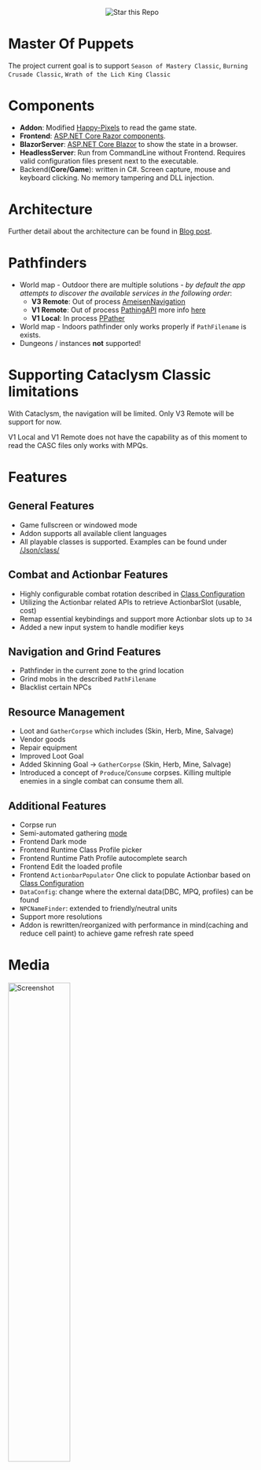 <p align="center">
  <img src="images/starme.png" alt="Star this Repo"/>
</p>

# Master Of Puppets

The project current goal is to support `Season of Mastery Classic`, `Burning Crusade Classic`, `Wrath of the Lich King Classic`

# Components

- **Addon**: Modified [Happy-Pixels](https://github.com/FreeHongKongMMO/Happy-Pixels) to read the game state.
- **Frontend**: [ASP.NET Core Razor components](https://docs.microsoft.com/en-us/aspnet/core/blazor/components/).
- **BlazorServer**: [ASP.NET Core Blazor](https://docs.microsoft.com/en-us/aspnet/core/blazor) to show the state in a browser.
- **HeadlessServer**: Run from CommandLine without Frontend. Requires valid configuration files present next to the executable.
- Backend(**Core/Game**): written in C#. Screen capture, mouse and keyboard clicking. No memory tampering and DLL injection.

# Architecture

Further detail about the architecture can be found in [Blog post](http://www.codesin.net/post/wowbot/).

# Pathfinders

* World map - Outdoor there are multiple solutions - *by default the app attempts to discover the available services in the following order*:
    * **V3 Remote**: Out of process [AmeisenNavigation](https://github.com/Xian55/AmeisenNavigation/tree/feature/multi-version-guess-z-coord)
    * **V1 Remote**: Out of process [PathingAPI](https://github.com/Xian55/WowClassicGrindBot/tree/dev/PathingAPI) more info [here](#v1-remote-pathing---pathingapi)
    * **V1 Local**: In process [PPather](https://github.com/Xian55/WowClassicGrindBot/tree/dev/PPather)
* World map - Indoors pathfinder only works properly if `PathFilename` is exists.
* Dungeons / instances **not** supported!

# Supporting Cataclysm Classic limitations

With Cataclysm, the navigation will be limited. Only V3 Remote will be support for now.

V1 Local and V1 Remote does not have the capability as of this moment to read the CASC files only works with MPQs.

# Features

## General Features

- Game fullscreen or windowed mode
- Addon supports all available client languages
- All playable classes is supported. Examples can be found under [/Json/class/](./Json/class)

## Combat and Actionbar Features

- Highly configurable combat rotation described in [Class Configuration](#12-class-configuration)
- Utilizing the Actionbar related APIs to retrieve ActionbarSlot (usable, cost)
- Remap essential keybindings and support more Actionbar slots up to `34`
- Added a new input system to handle modifier keys

## Navigation and Grind Features

- Pathfinder in the current zone to the grind location
- Grind mobs in the described `PathFilename`
- Blacklist certain NPCs

## Resource Management

- Loot and `GatherCorpse` which includes (Skin, Herb, Mine, Salvage)
- Vendor goods
- Repair equipment
- Improved Loot Goal
- Added Skinning Goal -> `GatherCorpse` (Skin, Herb, Mine, Salvage)
- Introduced a concept of `Produce`/`Consume` corpses. Killing multiple enemies in a single combat can consume them all.

## Additional Features

- Corpse run
- Semi-automated gathering [mode](#modes)
- Frontend Dark mode
- Frontend Runtime Class Profile picker
- Frontend Runtime Path Profile autocomplete search
- Frontend Edit the loaded profile
- Frontend `ActionbarPopulator` One click to populate Actionbar based on [Class Configuration](#12-class-configuration)
- `DataConfig`: change where the external data(DBC, MPQ, profiles) can be found
- `NPCNameFinder`: extended to friendly/neutral units
- Support more resolutions
- Addon is rewritten/reorganized with performance in mind(caching and reduce cell paint) to achieve game refresh rate speed

# Media

<a href="./images/Screenshot.png" target="_blank">
   <img alt="Screenshot" src="./images/Screenshot.png" width="50%">
</a>

[![YouTube Video](https://img.youtube.com/vi/CIMgbh5LuCc/0.jpg)](https://www.youtube.com/watch?v=CIMgbh5LuCc)

<a href="https://mega.nz/file/vf5BhZiJ#yX77HpxremieqGPQSUgZn55bPqJPz6xRLq2n-srt8eY" target="_blank">
   <img alt="Death Knight 1" src="https://i.imgur.com/BvEPCl6.jpg" width="50%">
</a>

<a href="https://mega.nz/file/KDRiCAzI#DamyH3QCha8vm4qfhqVYRb6ffbkhvfyZxWhz9D1OKEc" target="_blank">
   <img alt="Death Knight 2" src="https://i.imgur.com/3nXwSoy.jpeg" width="50%">
</a>

# Issues and Ideas

Create an issue with the given template.

# Contribute

You are welcome to create pull requests. Some ideas of things that could be improved:

* This readme
* More route and class profiles
* Feel free to ask questions by opening new issues

# Getting it working

## 1. Download this repository

Put the contents of the repo into a folder, e.g., `C:\WowClassicGrindBot`. I am going to refer to this folder from now on, so just substitute your folder path.

## 2.1 Using V1 Local/Remote Pathing

- Download the MPQ route files.
- These files are required to start the application!

**Vanilla:**
[**common-2.MPQ**](https://mega.nz/file/vXQCBCha#m7COhB9HQd86a5iNAT0-fMLsc-BtoTRO1eIBJNrdTH8) (1.7Gb)

**TBC:**
[**expansion.MPQ**](https://mega.nz/file/Of4i2YQS#egDGj-SXi9RigG-_8kPITihFsLom2L1IFF-ltnB3wmU) (1.8Gb)

**WOTLK:**
[**lichking.MPQ**](https://mega.nz/file/vDYWSTrK#fvaiuHpd-FTVsQT4ghGLK6QJLZyA87c1rlBEeu1_Btk) (2.5Gb)

Copy these files under the **\Json\MPQ** folder (e.g., `C:\WowClassicGrindBot\Json\MPQ`)

Technical details about **V1:**
- Precompiled x86 and x64 [Stormlib](https://github.com/ladislav-zezula/StormLib)
- Source code accessible, written in **C#**
- Uses `*.mpq` files as source
- Extracts the geometry on demand during runtime
- Loads those `*.adt` files which are in use. Lower memory usage compared to V3
- After calculating a path successfully, caches it under `Json\PathInfo\_CONTINENT_NAME_\`
- Easy to visualize path steps and development iteratively

## 2.2 Optional - Using V3 Remote Pathing

- Download the navmesh files.

[**Vanilla + TBC**](https://mega.nz/file/7HgkHIyA#c_gzUeTadecWY0JDY3KT39ktfPGLs2vzt_90bMvhszk)

[**Vanilla + TBC + Wrath**](https://mega.nz/file/zWQ2XIKI#9EKWOPyyTMfY1LACkcP_wioZ0poVIuaGh2xcRh4V9dw)

[**Vanilla + TBC + Wrath + Cataclysm** - work in progress](https://mega.nz/file/7Og32TDA#5HpxZ8Sh1XvDNCmWbI8H-cOFEJzDmh97Z6FGrO2p3X4)

1. Extract and copy anywhere you want, like `C:\mmaps`
2. Create a [build](https://github.com/Xian55/WowClassicGrindBot/issues/449) of [AmeisenNavigation](https://github.com/Xian55/AmeisenNavigation/tree/feature/multi-version-guess-z-coord)
3. Navigate to the build location of `AmeisenNavigation.Server` and find `config.cfg`
4. Edit the last line of the file to look like `sMmapsPath=C:\mmaps`

Technical details about **V3:**
- Uses another project called [AmeisenNavigation](https://github.com/Xian55/AmeisenNavigation/tree/feature/multi-version-guess-z-coord)
- Under the hood uses [Recast and Detour](https://github.com/recastnavigation/recastnavigation)
- Source code is written in **C++**
- Uses `*.mmap` files as source
- Loads the whole continent navmesh data into memory. Higher base memory usage, at least around *~600mb*
- It's super fast path calculations
- Not always suitable for player movement.
- Requires a considerable amount of time to tweak the navmesh config, then bake it

## 3.1 System / Video Requirements

Tested resolutions with either full screen or windowed:
* 1024 x 768
* 1920 x 1080
* 3440 x 1440
* 3840 x 2160

For Nvidia users, under Nvidia Control panel settings
* Make sure the `Image Sharpening` under the `Manage 3D Settings`-> Global settings or Program Settings(for WoW) is set to `Sharpening Off, Scaling disabled`!

Known issues with other applications:
* `f.lux` can affect final image color on the screen thus prevents NpcNameFinder to work properly.

## 3.2 In-game Requirements

Required game client settings. Press `ESC` -> `System`
  * System > Graphics > Anti-Aliasing: `None`
  * System > Graphics > Vertical Sync: `Disabled`
  * System > Advanced > Contrast: `50`
  * System > Advanced > Brightness: `50`
  * System > Advanced > Gamma from: `1.0`
  * System > Render Scale: `100%`
  * Disable Glow effect - type in the chat `/console ffxGlow 0`
  * To keep/save this settings make sure to properly shutdown the game.

## 3.3 Optional - Replace default game Font

Highly recommended to replace the default in-game font with a much **Bolder** one with [this guide](https://classic.wowhead.com/guides/changing-wow-text-font)

Should be only concerned about `Friz Quadrata: the "Everything Else" Font` which is the `FRIZQT__.ttf` named file.

Example - [Robot-Medium](https://fonts.google.com/specimen/Roboto?thickness=5) - Shows big improvement to the `NpcNameFinder` component which is responsible to find - friendly, enemy, corpse - names above NPCs head.

## 3.4 Optional - Enable Minimum Character Name Size

In the modern client under ESC > Options > Accessibility > General > **Minimum Character Name Size = 6**

This feature sets a minimum size of the character/npc names above their head.

However it has one downside, there's distance based alpha blending. It could cause issues with Corpse names.

More info [506](https://github.com/Xian55/WowClassicGrindBot/pull/506)

## 4.1 Build Requirements

* Windows 10 and above
* [.NET 8.0 SDK](https://dotnet.microsoft.com/download/dotnet/8.0)
* `AnyCPU`, `x86` and `x64` build supported.

## 4.2 Build the solution

One of the following IDE or command line
* Visual Studio
* Visual Studio Code
* Powershell

e.g. Build from Powershell
```ps
cd C:\WowClassicGrindBot
dotnet build -c Release
```

![Build](images/build.png)

## 5. BlazorServer Configuration process

The app reads the game state using small blocks of color shown at the top of the screen by an Addon. This needs to be configured.

1. Edit the batch script in `C:\WowClassicGrindBot\BlazorServer` called `run.bat`, change it to point at where you have put the repo BlazorServer folder

    e.g.
    ```ps
    start "C:\Program Files (x86)\Google\Chrome\Application\chrome.exe" "http://localhost:5000"
    c:
    cd C:\WowClassicGrindBot\BlazorServer
    dotnet run --configuration Release
    pause
    ```

2. Execute the `run.bat`. This will start the bot and Chrome, WoW client must be already running. 

2. If you get `"Unable to find the Wow process is it running ?"` in the console window then it can't find game executable.

4. When running the BlazorServer for the first time you will have to follow a setup process:
    * Start the game and login with a character
    * Navigate to `2. Addon Configuration`
    * Fill the `Author` input form
    * Fill the `Title` input form
    * Then press `Save` button -> Log should see `AddonConfigurator.Install successful`
    * Should see a loading screen
    * At the top left corner of the game window should see flashing pixels / cells
    * Navigate to `5. Frame Configuration` [Guidance for good DataFrame](../../wiki/Guidance-for-good-DataFrame)
    * Click on `Auto` -> `Start` [Validate FrameConfiguration](../../wiki/Validating-FrameConfiguration)

5. Addon Control panel `Status` is `Update Available`
    * Press `Save` button
    * Should see a loading screen
    * Restart the BlazorServer
    * Complete `5. Frame Configuration` steps again
    * Click on `Auto` -> `Start` [Validate FrameConfiguration](../../wiki/Validating-FrameConfiguration)

## 6. BlazorServer should restart and show the dashboard page.

## 7 Optional - Running HeadlessServer

Similar to BlazorServer project, except without Frontend. Should consume less system resources in general.

While the bot is running there's no way to adjust / tweak the values. In order to take effect, have to restart.

Everything has to be setup inside the [Class Configuration](#12-class-configuration) file, in prior.

A successful [Configuration process](#5-blazorserver-configuration-process) has a result of a following configuration files
* `data_config.json`
* `addon_config.json`
* `frame_config.json`

In order to run `HeadlessServer` please look at the `HeadlessServer\run.bat`.

**Required** cli parameter: relative [Class Configuration](#12-class-configuration) file name under the [/Json/class/](./Json/class) folder.

**Optional** cli parameters:

| cli | Description | Default Value | Possible Values |
| ---- | ---- | ---- | ---- |
| `-m`<br>`-mode` | Pathfinder type | `RemoteV3` | `Local` or `RemoteV1` or `RemoteV3` |
| `-p`<br>`-pid` | World of Warcraft process id | `-1` | open up task manager to find PID |
| `-r`<br>`-reader` | Addon data screen reader backend | `DXGI` | `DXGI` works since Win8 |
| `hostv1` | Navigation Remote V1 host | `localhost` | - |
| `portv1` | Navigation Remote V1 port | `5001` | - |
| `hostv3` | Navigation Remote V3 host | `127.0.0.1` | - |
| `portv3` | Navigation Remote V3 port | `47111` | - |
| `-d`<br>`-diag` | Diagnostics, when set, takes screen captures under `Json\cap\*.jpg` | - | - |
| `-o`<br>`-overlay` | Show NpcNameFinder Overlay | `false` | - |
| `-t`<br>`-otargeting` | While overlay enabled, show Targeting points | `false` | - |
| `-s`<br>`-oskinning` | While overlay enabled, show Skinning points | `false` | - |
| `-v`<br>`-otargetvsadd` | While overlay enabled, show Target vs Add points | `false` | - |

e.g. run from Powershell without any optional parameter
```ps
cd C:\WowClassicGrindBot\HeadlessServer
.\run.bat Hunter_1.json
```

e.g. run from Powershell optional parameters, using `DXGI` reader and forced `Local` pathfinder.
```ps
cd C:\WowClassicGrindBot\HeadlessServer
.\run.bat Hunter_1.json -m Local -r DXGI
```

## 8. Configure the Wow Client - Interface Options

Need to make sure that certain interface options are set.

The most important are `Click-to-Move` and `Do Not Flash Screen at Low Health`.

From the main menu (ESC) set the following under Interface Options:

| Interface Option | Value |
| ---- | ---- |
| Controls - Enable Interact Key | **true** |
| Controls - Auto Loot | &#9745; |
| Controls - Interact on Left click | &#9744; |
| Combat - Do Not Flash Screen at Low Health | &#9745; |
| Combat - Auto Self Cast | &#9745; |
| Names - NPC Names | &#9745; |
| Names - Enemy Units (V) | &#9744; |
| Camera - Auto-Follow Speed | **Fast** |
| Camera - Camera Following Style | **Always** |
| Mouse - Click-to-Move | &#9745; |
| Mouse - Click-to-Move Camera Style | **Always** |
| Accessibility - Cursor Size | **32x32** |
| Accessibility - Minimum Character Name Size | Recommended value is **6**. |

## 9. Configure the Wow Client - Key Bindings

From the main menu (ESC) -> `Key Bindings` set the following:

`Movement Keys`:

| In-Game | ClassConfiguration Name | Default [ConsoleKey](https://learn.microsoft.com/en-us/dotnet/api/system.consolekey) |
| ---- | ---- | ---- |
| Move Forward | ForwardKey | `UpArrow` |
| Move Backward | BackwardKey | `DownArrow` |
| Turn Left | TurnLeftKey | `LeftArrow` |
| Turn Right | TurnRightKey | `RightArrow` |
| Jump | Jump.Key | `Spacebar` |
| Sit/Move down | StandUp.Key | `X` |

To change the default movement keys from arrows to `WASD` in the [Class Configuration](#12-class-configuration) file or look at the example `Json\class\Warrior_1_MovementKeys.json`
```json
"ForwardKey": 87,   // W
"BackwardKey": 83,  // S
"TurnLeftKey": 65,  // A
"TurnRightKey": 68, // D
```

`Targeting`:

| In-Game | HotKey | ClassConfiguration KeyAction | Description |
| ---- | ---- | ---- | ---- |
| Target Nearest Enemy | `Tab` | TargetNearestTarget | ---- |
| Target Pet | `Multiply` | TargetPet | Only pet based class |
| Target Last Target | `G` | TargetLastTarget | Loot last target |
| Interact With Mouseover | `J` | InteractMouseOver | Mouse based actions |
| Interact With Target | `I` | Interact | Targeting and combat |
| Assist Target | `F` | TargetTargetOfTarget | ---- |
| Pet attack | `Subtract` | PetAttack | Only pet based class |
| Target Focus | `PageUp` | TargetFocus | TBC or Wrath version, `"AssistFocus"` Mode |
| Target Party Member 1 | `PageUp` | TargetFocus | Vanilla version, `"AssistFocus"` Mode |

## 10.1. Actionbar Key Bindings:

The default class profiles assumes the following `Keybinds` setup while using **English Keyboard** layout.

In total, `34` customizable key can be configured.

Highly recommended to use the default setup, in order to get properly working the `ActionBarSlotCost` and `ActionBarSlotUsable` features!

| Actionbar |ActionSlot | Key | Description |
| --- | --- | --- | --- |
| Main | 1-12 | 1,2,3 .. 9,0,-,= | 0 is the 10th key. |
| Bottom Right | 49-58 | N1,N2,N3 .. N9,N0 | N means Numpad 0 is the 10th key |
| Bottom Left | 61-72 | F1,F2,F3 .. F11,F12 | F means Functions |

<a href="./images/keybindings.png" target="_blank">
   <img alt="Screenshot" src="./images/keybindings.png" width="75%">
</a>

## 11. Configure the Wow Client - Bindpad addon

Bindpad allows keys to be easily bound to commands and macros. Type `/bindpad` to show it.

For each of the following click + to add a new key binding.

|  Key |  Command | Note |
| ---- | ---- | ---- |
| Delete | /stopattack<br>/stopcasting<br>/petfollow | ---- |
| Insert | /cleartarget | ---- |
| PageDown | /follow | Only for `"AssistFocus"` Mode |

<table>
    <tr>
        <td>
            <a href="./images/bindpad_stopattack.png" target="_blank">
                <img alt="bindpad_stopattack" src="./images/bindpad_stopattack.png" width="100%">
            </a>
        </td>
        <td>
            <a href="./images/bindpad_cleartarget.png" target="_blank">
                <img alt="bindpad_cleartarget" src="./images/bindpad_cleartarget.png" width="100%">
            </a>
        </td>
    </tr>
</table>

## 12. Class Configuration

If one of the Property is not explicitly mentioned during the configuration or in the examples, you can assume it uses the default value!

Each class has a configuration file in [/Json/class/](./Json/class) e.g. the config for a `Warrior` it is in file [Warrior_1.json](./Json/class/Warrior_1.json).

The configuration file determines what spells the character casts, when pulling and in combat, where to vendor and repair and what buffs consider.

Take a look at the class files in [/Json/class/](./Json/class) for examples of what you can do.

Your class file probably exists and just needs to be edited to set the pathing file name.

| Property Name | Description | Optional | Default value |
| --- | --- | --- | --- |
| `"Log"` | Should logging enabled for `KeyAction(s)`. Requires restart. | true | `true` |
| `"LogBagChanges"` | Should bag changes logs enabled for. | true | `true` |
| `"Loot"` | Should loot the mob | true | `true` |
| `"Skin"` | Should skin the mob | true | `false` |
| `"Herb"` | Should herb the mob | true | `false` |
| `"Mine"` | Should mine the mob | true | `false` |
| `"Salvage"` | Should salvage the mob | true | `false` |
| `"UseMount"` | Should use mount when its possible | true | `false` |
| `"AllowPvP"` | Should engage combat with the opposite faction | true | `false` |
| `"AutoPetAttack"` | Should the pet start attacking as soon as possible | true | `true` |
| `"KeyboardOnly"` | Use keyboard to interact only. See [KeyboardOnly](#keyboardonly) | false | `true` |
| --- | --- | --- | --- |
| `"PathFilename"` | [Path](#path) to use while alive | **false** or [Multiple Paths with Requirements](#multiple-paths-with-requirements) | `""` |
| `"PathThereAndBack"` | While using the path, [should go start to and reverse](#there-and-back) | true | `true` |
| `"PathReduceSteps"` | Reduce the number of path points | true | `false` |
| --- | --- | --- | --- |
| `"Paths"` | Array of [PathSettings](#pathsettings).<br>Either define this array or use the above properties | true | `[]` |
| `"Mode"` | What kind of [behaviour](#modes) should the bot operate | true | `Mode.Grind` |
| `"NPCMaxLevels_Above"` | Maximum allowed level above difference to the player | true | `1` |
| `"NPCMaxLevels_Below"` | Maximum allowed level below difference to the player | true | `7` |
| `"CheckTargetGivesExp"` | Only engage the target if it yields experience | true | `false` |
| `"Blacklist"` | List of names or sub names which must be avoid engaging | true | `[""]` |
| `"TargetMask"` | [UnitClassification](https://wowpedia.fandom.com/wiki/API_UnitClassification) types that allowed to engage with. | true | `"Normal, Trivial, Rare"` |
| `"NpcSchoolImmunity"` | List of NpcIDs which have one or more [SchoolMask](#npcschoolimmunity) immunities | true | `""` |
| `"IntVariables"` | List of user defined `integer` variables | true | `[]` |
| --- | --- | --- | --- |
| `"Pull"` | [KeyActions](#keyactions) to execute upon [Pull Goal](#pull-goal) | true | `{}` |
| `"Combat"` | [KeyActions](#keyactions) to execute upon [Combat Goal](#combat-goal) | **false** | `{}` |
| `"AssistFocus"` | [KeyActions](#keyactions) to execute upon [Assist Focus Goal](#assist-focus-goal) | **false** | `{}` |
| `"Adhoc"` | [KeyActions](#keyactions) to execute upon [Adhoc Goals](#adhoc-goals) | true | `{}` |
| `"Parallel"` | [KeyActions](#keyactions) to execute upon [Parallel Goal](#parallel-goals) | true | `{}` |
| `"NPC"` | [KeyActions](#keyactions) to execute upon [NPC Goal](#npc-goals) | true | `{}` |
| `"Wait"` | [KeyActions](#keyactions) to execute upon [Wait Goal](#wait-goals) | true | `{}` |
| --- | --- | --- | --- |
| `"GatherFindKeys"` | List of strings for switching between gathering profiles | true | `string[]` |
| --- | --- | --- | --- |
| BaseActionKeys | --- | --- | --- |
| --- | --- | --- | --- |
| `"Jump.Key"` | [ConsoleKey](https://learn.microsoft.com/en-us/dotnet/api/system.consolekey) to be pressed to Jump | true | `"Spacebar"` |
| `"Interact.Key"` | [ConsoleKey](https://learn.microsoft.com/en-us/dotnet/api/system.consolekey) to be pressed to Interact | true | `"I"` |
| `"TargetLastTarget.Key"` | [ConsoleKey](https://learn.microsoft.com/en-us/dotnet/api/system.consolekey) to be pressed to Target last target | true | `"G"` |
| `"ClearTarget.Key"` | [ConsoleKey](https://learn.microsoft.com/en-us/dotnet/api/system.consolekey) to be pressed to clear current target | true | `"Insert"` |
| `"StopAttack.Key"` | [ConsoleKey](https://learn.microsoft.com/en-us/dotnet/api/system.consolekey) to be pressed to stop attack | true | `"Delete"` |
| `"TargetNearestTarget.Key"` | [ConsoleKey](https://learn.microsoft.com/en-us/dotnet/api/system.consolekey) to be pressed to target nearest target | true | `"Tab"` |
| `"TargetTargetOfTarget.Key"` | [ConsoleKey](https://learn.microsoft.com/en-us/dotnet/api/system.consolekey) to be pressed to target - target of target | true | `"F"` |
| `"TargetPet.Key"` | [ConsoleKey](https://learn.microsoft.com/en-us/dotnet/api/system.consolekey) to be pressed to target pet | true | `"Multiply"` |
| `"PetAttack.Key"` | [ConsoleKey](https://learn.microsoft.com/en-us/dotnet/api/system.consolekey) to be pressed to send attack pet | true | `"Subtract"` |
| `"Mount.Key"` | [ConsoleKey](https://learn.microsoft.com/en-us/dotnet/api/system.consolekey) to be pressed to use mount | true | `"O"` |
| `"StandUp.Key"` | [ConsoleKey](https://learn.microsoft.com/en-us/dotnet/api/system.consolekey) to be pressed to stand up | true | `"X"` |
| --- | --- | --- | --- |
| `"ForwardKey"` | [ConsoleKey](https://learn.microsoft.com/en-us/dotnet/api/system.consolekey) to be pressed to move forward | true | `"UpArrow"` |
| `"BackwardKey"` | [ConsoleKey](https://learn.microsoft.com/en-us/dotnet/api/system.consolekey) to be pressed to move backward | true | `"DownArrow"` |
| `"TurnLeftKey"` | [ConsoleKey](https://learn.microsoft.com/en-us/dotnet/api/system.consolekey) to be pressed to turn left | true | `"LeftArrow"` |
| `"TurnRightKey"` | [ConsoleKey](https://learn.microsoft.com/en-us/dotnet/api/system.consolekey) to be pressed to turn right | true | `"RightArrow"` |

The following [KeyActions](#keyactions) are `BaseActions`: `Jump`, `Interact`, `TargetLastTarget`, `ClearTarget`, `StopAttack`, `TargetNearestTarget`, `TargetTargetOfTarget`, `TargetPet`, `PetAttack`, `Mount`, `StandUp`. 

Which are shared and unified among [Pull Goal](#pull-goal) and [Combat Goal](#combat-goal).

e.g override default [KeyActions](#keyactions) properties in the [Class Configuration](#12-class-configuration) file
```json
"Mount": {
    "Key": "N0"
},
"Jump": {
    "PressDuration": 200
}
```

### TargetMask

Based of [UnitClassification](https://wowpedia.fandom.com/wiki/API_UnitClassification) API.

| UnitClassification |
| --- |
| Normal |
| Trivial |
| Minus |
| Rare |
| Elite |
| RareElite |
| WorldBoss |

The mentioned values can be combined together like:

e.g.
```json
"TargetMask": "Normal, Trivial, Rare, Elite, RareElite",    // multiple combined
```

Where `Elite` and `RareElite` has been included compare to default.

### NpcSchoolImmunity

| SchoolMask |
| --- |
| None |
| Physical |
| Holy |
| Fire |
| Nature |
| Frost |
| Shadow |
| Arcane |

Defined as KeyValuePair where the key is the NPC Id and the value is the type of `SchoolMask` type is immune against.

The mentioned values can be combined together like:

e.g.
```json
"NpcSchoolImmunity": {
    "1043": "Shadow",                   // single
    "9026": "Fire",
    "1668": "Fire, Shadow, Arcane"      // multiple combined
}
```

### KeyboardOnly

By Default, the bot attempts to use the mouse for the following reasons:
* `Follow Route Goal` Targeting non blacklisted npcs
* `Loot Goal` and `Skinning Goal` while acquiring target

You can disable this behavior by setting `KeyboardOnly` to `true` in the [Class Configuration](#12-class-configuration). Which has the following effects:
* `Loot` limited, only capable of looting by selecting last target. So after each killed mob only the **last npc** can be looted.
* GatherCorpse(`Skin`, `Herb`, `Mine`, `Salvage`) unavailable.
* Target selection limited to only `TargetNearestTargetKey`, which significantly reduce how quickly can find the next target.

### IntVariables

Gives the ability to the user to define global integer variables along the whole [Class Configuration](#12-class-configuration) scope. 

For example look at the Warlock profiles.
```json
"IntVariables": {
    "DOT_MIN_HEALTH%": 35,
    "Debuff_Frost Fever": 237522,   // iconId https://www.wowhead.com/icons
    "Debuff_Blood Plague": 237514,  // iconId https://www.wowhead.com/icons
    "Item_Soul_Shard": 6265,
}
```

### Path

The path that the player follows during [Follow Route Goal](#follow-route-goal), its a `json` file under [/Json/path/](./Json/path) which contains a list of `x`,`y`,`z` coordinates while looking for mobs.

### PathSettings

| Property Name | Description | Optional | Default value |
| --- | --- | --- | --- |
| `"PathFilename"` | [Path](#path) to use while alive | **false** | `""` |
| `"PathThereAndBack"` | While using the path, [should go start to and reverse](#there-and-back) | true | `true` |
| `"PathReduceSteps"` | Reduce the number of path points | true | `false` |

### Simple approach

When the bellow properties are defined in the [Class Configuration](#12-class-configuration), a new [PathSettings](#pathsettings) instance is created under in `Paths` array as the first element.

```json
"PathFilename": "_pack\\1-20\\Dwarf.Gnome\\1-4_Dun Morogh.json.json",   // the path to walk when alive
"PathThereAndBack": true,                                               // if true walks the path and the walks it backwards.
"PathReduceSteps": true,                                                // uses every other coordinate, halve the coordinate count
```

I keep the previously mentioned properties for backward compatibility and also if you not interested in changing path during runtime.

Example can be found under [Warrior_1.json](./Json/class/Warrior_1.json).

### Multiple Paths with Requirements

With the latest update it is possible to change between multiple paths during runtime.

In that case properties what mentioned in [Simple approach](#simple-approach) are ignored.

Instead using another structure called [Class Configuration.Paths](#12-class-configuration) array, which is very similar, however theres are addition [Requirements](#requirement) field. Backed by [PathSettings](#pathsettings) object.

Let's look at the following example
- It is really important to always have one `Path` which doesn't have any condition, serves as fallback.
- 3 paths defined here. 2 with conditions and 1 with fallback(no requirements which means it can always run)
- The definition order matters, the first element has the highest priority, while the last element in the array has the lowest.
- Each path is added as a new [Follow Route Goal](#follow-route-goal) with a custom cost. The base cost is 20, and its auto incremented by `0.1f`. So you can even add your own logic in between the goals.
- Each [Follow Route Goal](#follow-route-goal) component preserves it state from the last execution time.
- It can accept [Requirements](#requirement) as condition.

```json
"Paths": [
{
    "PathFilename": "1-5_Gnome.json",                                 // Only runs when the player is below level 4 
    "PathThereAndBack": false,
    "PathReduceSteps": false,
    "Requirements": [
        "Level < 4"
    ]
},
{
    "PathFilename": "_pack\\1-20\\Dwarf.Gnome\\1-4_Dun Morogh.json",  // Only runs when the player is at least level 4 but below level 5
    "Requirements": [
        "Level < 5"
    ]
},
{
    "PathFilename": "_pack\\1-20\\Dwarf.Gnome\\4-6_Dun Morogh.json",  // Runs when the player is at least level 5
    "PathThereAndBack": false,
    "PathReduceSteps": false
}
],
```

The previously mentioned example can be found under [Hunter_1.json](./Json/class/Hunter_1.json).

### KeyActions

Its a container type for `Sequence` of [KeyAction](#keyaction).

### KeyAction

Each `KeyAction` has its own properties to describe what the action is all about. 

Can specify conditions with [Requirement(s)](#requirement) in order to create a matching action for the situation.

| Property Name | Description | Default value |
| --- | --- | --- |
| `"Name"` | Name of the KeyAction. For the `ActionBarPopulator`, lowercase means macro. | `""` |
| `"Key"` | [ConsoleKey](https://learn.microsoft.com/en-us/dotnet/api/system.consolekey) to press | `""` |
| `"Cost"` | [Adhoc Goals](#adhoc-goals) or [NPC Goal](#npc-goals) only, priority | `18` |
| `"PathFilename"` | [NPC Goal](#npc-goals) only, this is a short path to get close to the NPC to avoid walls etc. | `""` |
| `"HasCastBar"` | After key press cast bar is expected?<br>By default sets `BeforeCastStop`=`true` | `false` |
| `"InCombat"` | Should combat matter when attempt to cast?<br>Accepted values:<br>* `"any value for doesn't matter"`<br>* `"true"`<br>* `"false"` | `false` |
| `"Item"` | Like on use Trinket, `Food`, `Drink`.<br>The following spells counts as Item, `Throw`, `Auto Shot`, `Shoot` | `false` |
| `"PressDuration"` | How many minimum milliseconds to hold the key press down | `50` |
| `"Form"` | Shapeshift/Stance form to be in to cast this spell<br>If setted, affects `WhenUsable` | `Form.None` |
| `"Cooldown"` | **Note this is not the in-game cooldown!**<br>The time in milliseconds before KeyAction can be used again.<br>This property will be updated when the backend registers the `Key` press. It has no feedback from the game. | `400` |
| `"Charge"` | How many consequent key press should happen before setting Cooldown | `1` |
| `"School"` | Indicate what type of [SchoolMask](#npcschoolimmunity) element the spell will do.  | `None` |
| --- | --- | --- |
| `"WhenUsable"` | Mapped to [IsUsableAction](https://wowwiki-archive.fandom.com/wiki/API_IsUsableAction) | `false` |
| `"UseWhenTargetIsCasting"` | Checks for the target casting/channeling.<br>Accepted values:<br>* `null` -> ignore<br>* `false` -> when enemy not casting<br>* `true` -> when enemy casting | `null` |
| `"Requirement"` | Single [Requirement](#requirement) | `false` |
| `"Requirements"` | List of [Requirement](#requirement) | `false` |
| `"Interrupt"` | Single [Requirement](#requirement) | `false` |
| `"Interrupts"` | List of [Requirement](#requirement) | `false` |
| `"ResetOnNewTarget"` | Reset the Cooldown if the target changes | `false` |
| `"Log"` | Related events should appear in the logs | `true` |
| --- | Before keypress cast, ... | --- |
| `"BeforeCastStop"` | stop moving. | `false` |
| `"BeforeCastDelay"` | delay in milliseconds. | `0` |
| `"BeforeCastMaxDelay"` | max delay in milliseconds.<br>If set then using random delay between [`BeforeCastDelay`..`BeforeCastMaxDelay`] | `0` |
| `"BeforeCastDismount"` | should dismount. [Adhoc Goals](#adhoc-goals) only. | `true` |
| --- | After Successful cast, ... | --- |
| `"AfterCastWaitSwing"` | wait for next melee swing to land.<br>Blocks **CastingHandler**. | `false` |
| `"AfterCastWaitCastbar"` | wait for the castbar to finish, `SpellQueueTimeMs` excluded.<br>Blocks **CastingHandler**. | `false` |
| `"AfterCastWaitBuff"` | wait for Aura=__(player-target debuff/buff)__ count changes.<br>Only works properly, when the Aura **count** changes.<br>Not suitable for refreshing already existing Aura<br>Blocks **CastingHandler**. | `false` |
| `"AfterCastAuraExpected"` | refreshing Aura=__(player-target debuff/buff)__<br>Just adds an extra(`SpellQueueTimeMs`) Cooldown to the action, so it wont repeat itself.<br>Not blocking  **CastingHandler**. | `false` |
| `"AfterCastWaitBag"` | wait for any inventory, bag change.<br>Blocks **CastingHandler**. | `false` |
| `"AfterCastWaitCombat"` | wait for player entering combat.<br>Blocks **CastingHandler**. | `false` |
| `"AfterCastWaitMeleeRange"` | wait for interrupted either:<br>* target enters melee range<br>* target starts casting<br>* player receives damage<br>Blocks **CastingHandler**. | `false` |
| `"AfterCastStepBack"` | start backpedaling for milliseconds.<br>If value set to `-1` attempts to use the whole remaining GCD duration.<br>Blocks **CastingHandler**. | `0` |
| `"AfterCastWaitGCD"` | the Global cooldown fully expire.<br>Blocks **CastingHandler**. | `false` |
| `"AfterCastDelay"` | delay in milliseconds.<br>Blocks **CastingHandler**. | `0` |
| `"AfterCastMaxDelay"` | delay in milliseconds.<br>If set then using random delay between [`AfterCastDelay`..`AfterCastMaxDelay`]<br>Blocks **CastingHandler**. | `0` |
| --- | --- | --- |

Some of these properties are optional and not required to be specified.

However you can create complex conditions and branches to suit the situation.

Important, the `AfterCast` prefixed conditions order as is its shows up the the table above.

e.g. - bare minimum for a spell which has castbar.
```json
{
    "Name": "Frostbolt",
    "Key": "1",
    "HasCastBar": true,   //<-- Must be indicated the spell has a castbar
}
```

e.g. - bare minimum for a spell which is instant (no castbar)
```json
{
    "Name": "Earth Shock",
    "Key": "6"
}
```

e.g. for Rogue ability
```json
{
    "Name": "Slice and Dice",
    "Key": "3",
    "Requirements": [
        "!Slice and Dice",
        "Combo Point > 1"
    ]
}
```

Theres are few specially named [KeyAction](#keyaction) such as `Food` and `Drink` which is reserved for eating and drinking.

They already have some pre baked [Requirement(s)](#requirement) conditions in order to avoid mistype the definition. 

The bare minimum for `Food` and `Drink` is looks something like this.
```json
{
    "Name": "Food",
    "Key": "-",
    "Requirement": "Health% < 50"
},
{
    "Name": "Drink",
    "Key": "=",
    "Requirement": "Mana% < 50"
}
```

When any of these [KeyAction(s)](#keyaction) detected, by default, it going to be awaited with a predefined [Wait Goal](#wait-goals) logic.

Should see something like this, you can override any of the following values.

```json
"Wait": {
    "AutoGenerateWaitForFoodAndDrink": true,    // should generate 'Eating' and 'Drinking' KeyActions
    "FoodDrinkCost": 5,                         // can override the Cost of awaiting Eating and Drinking
    "Sequence": {
    {
        "Name": "Eating",
        "Cost": 5,                              // FoodDrinkCost
        "Requirement": "Food && Health% < 99"
    },
    {
        "Name": "Drinking",
        "Cost": 5,                              // FoodDrinkCost
        "Requirement": "Drink && Mana% < 99"
    },
    }
},
```
---

### Casting Handler

**CastingHandler** is a component which responsible for handling player spell casting, 
let it be using an item from the inventory, casting an instant spell or casting a spell which has castbar.

From Addon version **1.6.0** it has been significantly changed to the point where it no longer blocks the execution until the castbar fully finishes, but rather gives back the control to the parent Goal such as [Adhoc Goals](#adhoc-goals) or [Pull Goal](#pull-goal) or [Combat Goal](#combat-goal) to give more time to find the best suitable action for the given moment.

As a result in order to execute the [Pull Goal](#pull-goal) sequence in respect, have to combine its [KeyAction(s)](#keyaction) with `AfterCast` prefixed conditions.

---

## Goal Groups

### Pull Goal

This is the `Sequence` of [KeyAction(s)](#keyaction) that are used when pulling a mob.

e.g.
```json
"Pull": {
    "Sequence": [
        {
            "Name": "Concussive Shot",
            "Key": "9",
            "BeforeCastStop": true,
            "Requirements": [
                "HasRangedWeapon",
                "!InMeleeRange",
                "HasAmmo"
            ]
        }
    ]
}
```

### Assist Focus Goal

The `Sequence` of [KeyAction(s)](#keyaction) that are used while the `AssistFocus` Mode is active. 

Upon any [keyAction's](#keyaction) [requirement](#requirement) are met, the **Assist Focus Goal** is become active.

Upon entering **Assist Focus Goal**, the player attempts to target the `focus`/`party1`.

Then as defined, in-order, executes those [KeyAction(s)](#keyaction) which fulfills its given [requirement(s)](#requirement).

Upon exiting **Assist Focus Goal**, the current target will be deselected / cleared.

**Note**: You can use every [Buff](#buff--debuff--general-boolean-condition-requirements) and [Debuff](#buff--debuff--general-boolean-condition-requirements) names on the `focus`/`party1` without being targeted. Just have to prefix it with `F_` example: `F_Mark of the Wild` which means `focus`/`party1` has `Mark of the Wild` buff active.

e.g. of a Balance Druid
```json
"AssistFocus": {
    "Sequence": [
        {
            "Name": "Mark of the Wild",
            "Key": "4",
            "Form": "None",
            "Requirements": [
                "!Mounted",
                "!F_Mark of the Wild",
                "SpellInRange:5"
            ]
        },
        {
            "Name": "Thorns",
            "Key": "7",
            "Form": "None",
            "Requirements": [
                "!Mounted",
                "!F_Thorns",
                "SpellInRange:8"
            ]
        },
        {
            "Name": "Regrowth",
            "Key": "0",
            "HasCastBar": true,
            "WhenUsable": true,
            "AfterCastAuraExpected": true,
            "Requirements": [
                "!Mounted",
                "!F_Regrowth",
                "FocusHealth% < 65",
                "SpellInRange:6"
            ],
            "Form": "None"
        },
        {
            "Name": "Rejuvenation",
            "Key": "6",
            "BeforeCastStop": true,
            "AfterCastWaitBuff": true,
            "Requirements": [
                "!Mounted",
                "!F_Rejuvenation",
                "FocusHealth% < 75",
                "SpellInRange:7"
            ],
            "Form": "None"
        }
    ]
},
```

### Combat Goal

The `Sequence` of [KeyAction(s)](#keyaction) that are used when in combat and trying to kill a mob. 

The combat goal does the first available command on the list. 

The goal then runs again re-evaluating the list before choosing the first available command again, and so on until the mob is dead.

e.g.
```json
"Combat": {
    "Sequence": [
        {
            "Name": "Fireball",
            "Key": "2",
            "HasCastBar": true,
            "Requirement": "TargetHealth% > 20"
        },
        {
            "Name": "AutoAttack",
            "Requirement": "!AutoAttacking"
        },
        {
            "Name": "Approach",
            "Log": false
        }
    ]
}
```

### Adhoc Goals

These `Sequence` of [KeyAction(s)](#keyaction) are done when not in combat and are not on cooldown. Suitable for personal buffs.

e.g.
```json
"Adhoc": {
    "Sequence": [
        {
            "Name": "Frost Armor",
            "Key": "3",
            "Requirement": "!Frost Armor"
        },
        {
            "Name": "Food",
            "Key": "=",
            "Requirement": "Health% < 30"
        },
        {
            "Name": "Drink",
            "Key": "-",
            "Requirement": "Mana% < 30"
        }
    ]
}
```

**Note**: that the default combat requirement can be overridden.

e.g high level [Death Knight](./Json/class/DeathKnight_70_Unholy.json) 
```json
{
    "Cost": 3.1,
    "Name": "Horn of Winter",
    "Key": "F4",
    "InCombat": "i dont care",
    "WhenUsable": true,
    "Requirements": [
        "!Horn of Winter || (CD_Horn of Winter <= GCD && TargetAlive && TargetHostile)",
        "!Mounted"
    ]
},
```

e.g high level [Warlock](./Json/class/Warlock_66_Demo_pet_pull.json)
```json
{
    "Name": "Life Tap",
    "Cost": 3,
    "Key": "N9",
    "InCombat": "i dont care",
    "Charge": 2,
    "Requirements": [
        "!Casting",
        "Health% > TAP_MIN_MANA%",
        "Mana% < TAP_MIN_MANA%"
    ]
},
```


### Parallel Goals

These `Sequence` of [KeyAction(s)](#keyaction) are done when not in combat and are not on cooldown. 

The key presses happens simultaneously on all [KeyAction(s)](#keyaction) which meets the [Requirement(s)](#requirement).

Suitable for `Food` and `Drink`.

e.g.
```json
"Parallel": {
    "Sequence": [
        {
            "Name": "Food",
            "Key": "=",
            "Requirement": "Health% < 50"
        },
        {
            "Name": "Drink",
            "Key": "-",
            "Requirement": "Mana% < 50"
        }
    ]
}
```

### Wait Goals

These actions cause to wait while the [Requirement(s)](#requirement) are met, during this time the player going to be idle, until lowered cost action can be executed.

e.g.
```json
"Wait": {
    "Sequence": [
    {
        "Cost": 19,
        "Name": "HP regen",
        "Requirements": [
            "FoodCount == 0 || !Usable:Food",
            "Health% < 90"
        ]
    }
    ]
},
```
---

### NPC Goals

These command are for vendoring and repair.

e.g.
```json
"NPC": {
    "Sequence": [
    {
        "Name": "Repair",
        "Key": "C",
        "Requirement": "Items Broken",
        "PathFilename": "Tanaris_GadgetzanKrinkleGoodsteel.json",
        "Cost": 6
    },
    {
        "Name": "Sell",
        "Key": "C",
        "Requirement": "BagFull",
        "PathFilename": "Tanaris_GadgetzanKrinkleGoodsteel.json",
        "Cost": 6
    }
    ]
}
```

The "Key" is a key that is bound to a macro. The macro needs to target the NPC, and if necessary open up the repair or vendor page. The bot will click the key and the npc will be targetted. Then it will click the interact button which will cause the bot to move to the NPC and open the NPC options, this may be enough to get the auto repair and auto sell greys to happen. But the bot will click the button again in case there are further steps (e.g. SelectGossipOption), or you have many greys or items to sell.

e.g. Sell macro - bound to the `"C"` key using BindPad or Key bindings
```lua
/tar Jannos Ironwill
/run DataToColor:sell({"Light Leather","Cheese","Light Feather"});
```

e.g. Repair macro
```lua
/tar Vargus
/script SelectGossipOption(1)
```

e.g. Delete various items
```lua
/run c=C_Container for b=0,4 do for s=1,c.GetContainerNumSlots(b) do local n=c.GetContainerItemLink(b,s) if n and (strfind(n,"Slimy") or strfind(n,"Pelt") or strfind(n,"Mystery")) then c.PickupContainerItem(b,s) DeleteCursorItem() end end end
```

Because some NPCs are hard to reach, there is the option to add a short path to them e.g. `"Tanaris_GadgetzanKrinkleGoodsteel.json"`. The idea is that the start of the path is easy to get to and is a short distance from the NPC, you record a path from the easy to reach spot to the NPC with a distance between spots of 1. When the bot needs to vend or repair it will path to the first spot in the list, then walk closely through the rest of the spots, once they are walked it will press the defined Key, then walk back through the path.

e.g. `Tanaris_GadgetzanKrinkleGoodsteel.json` in the `Json/path` folder looks like this:
```json
[{"X":51.477,"Y":29.347},{"X":51.486,"Y":29.308},{"X":51.495,"Y":29.266},{"X":51.503,"Y":29.23},{"X":51.513,"Y":29.186},{"X":51.522,"Y":29.147},{"X":51.531,"Y":29.104},{"X":51.54,"Y":29.063},{"X":51.551,"Y":29.017},{"X":51.559,"Y":28.974},{"X":51.568,"Y":28.93},{"X":51.578,"Y":28.889},{"X":51.587,"Y":28.853},{"X":51.597,"Y":28.808}]
```
If you have an NPC that is easy to get to such as the repair NPC in Arathi Highlands then the path only needs to have one spot in it. e.g.
```json
[{"X":45.8,"Y":46.6}]
```

Short Path Example:

![Short Path Example](images/NPCPath.png)

### Repeatable Quests Handin

In theory if there is a repeatable quest to collect items, you could set up a NPC task as follows. See 'Bag requirements' for [Requirement(s)](#requirement) format.
```json
{
    "Name": "Handin",
    "Key": "K",
    "Requirements": ["BagItem:12622:5","BagItem:12623:5"],
    "PathFilename": "Path_to_NPC.json",
    "Cost": 6
}
```

### Follow Route Goal

Uses the [Path](#path) settings, follows the given route, uses pathfinding depending on the loaded [Class Configuration](#12-class-configuration)s [Mode](#modes).

Basic informations
* Base cost 20.
* It can be added multiple times via the [Class Configuration.Paths](#12-class-configuration) property array.

Meanwhile attempts to
* find a new possible non blacklisted target
* find a possible gathering node

# Requirement

A requirement is something that must be evaluated to be `true` for the [KeyAction](#keyaction) to run. 

Not all [KeyAction](#keyaction) requires requirement(s), some rely on
* `Cooldown` - populated manually
* `ActionBarCooldownReader` - populated automatically
* `ActionBarCostReader` - populated automatically

Can specify `Requirements` for complex condition.

e.g.
```json
{
    "Name": "Execute",                                            //<--- Has no Requirement
    "Key": "7",
    "WhenUsable": true
},
{
    "Name": "Soul Shard",
    "Key": "9",
    "HasCastBar": true,
    "Requirements": ["TargetHealth% < 36", "!BagItem:6265:3"]     //<--- Requirement List
},
{
    "Name": "Curse of Weakness",
    "Key": "6",
    "WhenUsable": true,
    "Requirement": "!Curse of Weakness"                           //<--- Single Requirement
}
```

### **Negate a requirement**

Every requirement can be negated by adding one of the `Negate keyword` in front of the requirement.

Formula: `[Negate keyword][requirement]`

| Negate keyword |
| --- |
| `"not "` |
| `"!"` |

e.g.
```json
"Requirement": "not Curse of Weakness"
"Requirement": "!BagItem:Item_Soul_Shard:3"
```
---

### **And / Or multiple Requirements**

Two or more Requirement can be merged into a single Requirement object. 

By default every Requirement is concataneted with `[and]` operator which means in order to execute the [KeyAction](#keyaction), every member in the `RequirementsObject` must be evaluated to `true`. However this consctruct allows to concatanete with `[or]`. Nesting parenthesis are also supported.

Formula: `[Requirement1] [Operator] [RequirementN]`

| Operator | Description |
| --- | --- |
| "&&" | And |
| "\|\|" | Or |

e.g.
```json
"Requirements": ["Has Pet", "TargetHealth% < 70 || TargetCastingSpell"]
"Requirement": "!Form:Druid_Bear && Health% < 50 || MobCount > 2",
"Requirement": "(Judgement of the Crusader && CD_Judgement <= GCD && TargetHealth% > 20) || TargetCastingSpell"
```
---
### **Value base requirements**

Value base requirement is the most basic way to create a condition. 

Formula: `[Keyword] [Operator] [Numeric integer value]`

**Note:** `[Numeric integer value]` always the _right-hand_ side expression value

| Operator | Description | 
| --- | --- |
| `==` | Equals |
| `<=` | Less then or Equals |
| `>=` | Greater then or Equals |
| `<` | Less then |
| `>` | Greater then |
| `%` | Modulo, `true` when the expression is Equals to `0` |

| Keyword | Description |
| --- | --- |
| `Health%` | Player health in percentage |
| `TargetHealth%` | Target health in percentage |
| `FocusHealth%` | Focus health in percentage |
| `PetHealth%` | Pet health in percentage |
| `Mana%` | Player mana in percentage |
| `Mana` | Player current mana |
| `Rage` | Player current rage |
| `Energy` | Player current energy |
| `RunicPower` | Player current runic power |
| `BloodRune` | Player current blood runes |
| `FrostRune` | Player current frost runes |
| `UnholyRune` | Player current unholy runes |
| `TotalRune` | Player current runes (blood+frost+unholy+death) |
| `Combo Point` | Player current combo points on the target |
| `Holy Power` | Player current Holy Power points on the target |
| `Durability%` | Player worn equipment average durability. **0-99** value range. |
| `BagCount` | How many items in the player inventory |
| `FoodCount` | Returns the highest amount of food type, item count |
| `DrinkCount` | Returns the highest amount of drink type, item count |
| `MobCount` | How many detected, alive, and currently fighting mob around the player |
| `MinRange` | Minimum distance(yard) between the player and the target  |
| `MaxRange` | Maximum distance(yard) between the player and the target |
| `LastAutoShotMs` | Time since last detected AutoShot happened in milliseconds |
| `LastMainHandMs` | Time since last detected Main Hand Melee swing happened in milliseconds |
| `MainHandSpeed` | Returns the player Main hand attack speed in milliseconds |
| `MainHandSwing` | Returns the player predicted next main hand swing time |
| `RangedSpeed` | Returns the player ranged weapon attack speed in milliseconds |
| `RangedSwing` | Returns the player predicted next ranged weapon swing time |
| `CD` | Returns the context [KeyAction](#keyaction) **in-game** cooldown in milliseconds |
| `CD_{KeyAction.Name}` | Returns the given `{KeyAction.Name}` **in-game** cooldown in milliseconds |
| `Cost_{KeyAction.Name}` | Returns the given `{KeyAction.Name}` cost value |
| `Buff_{IntVariable_Name}` | Returns the given `{IntVariable_Name}` remaining player buff up time |
| `Debuff_{IntVariable_Name}` | Returns the given `{IntVariable_Name}` remaining target debuff up time |
| `CurGCD` | Returns the player current remaining GCD time |
| `GCD` | Alias for `1500` value |
| `Kills` | In the current session how many mobs have been killed by the player. |
| `Deaths` | In the current session how many times the player have died. |
| `Level` | Returns with the player current level. |
| `Seconds` | Returns with the elapsed time in Seconds since the Session started.<br>The Session starts when the `Start Bot` button is pressed! |
| `ExpPerc` | Returns with the player experience as percentage to hit next level. |


For the `MinRange` and `MaxRange` gives an approximation range distance between the player and target.

**Note:** _Every class has it own unique way to find these values by using different in game items/spells/interact._

| MinRange | MaxRange | alias Description |
| --- | --- | --- |
| 0 | 2 | "InCloseMeleeRange" |
| 0 | 5 | "InMeleeRange" |
| 5 | 15 | "IsInDeadZoneRange" |

Its worth mention that `CD_{KeyAction.Name}` is a dynamic value.<br>Each [KeyAction](#keyaction) has its own `in-game Cooldown` which is not the same as `KeyAction.Cooldown`!

e.g. Single Requirement
```json
"Requirement": "Health%>70"
"Requirement": "TargetHealth%<=10"
"Requirement": "PetHealth% < 10"
"Requirement": "Mana% <= 40"
"Requirement": "Mana < 420"
"Requirement": "Energy >= 40"
"Requirement": "Rage > 90"
"Requirement": "BagCount > 80"
"Requirement": "MobCount > 1"
"Requirement": "MinRange < 5"
"Requirement": "MinRange > 15"
"Requirement": "MaxRange > 20"
"Requirement": "MaxRange > 35"
"Requirement": "LastAutoShotMs <= 500"
"Requirement": "LastMainHandMs <= 500"
"Requirement": "CD_Judgement < GCD"                 // The remaining cooldown on Judgement is less then GCD(1500)
"Requirement": "CD_Hammer of Justice > CD_Judgement" // The remaining cooldown on Hammer of Justice is greater then 8 seconds
"Requirement": "Rage >= Cost_Heroic Strike"          // Create a condition like if player current rage is greater then or equal the cost of Heroic Strike
"Requirement": "MainHandSpeed > 3500"   // Main hand attack speed is greater then 3.5 seconds
"Requirement": "MainHandSwing > -400"   // 400 milliseconds before next predicted main swing happen
"Requirement": "MainHandSwing > -400"   // 400 milliseconds before next predicted main swing happen
"Requirement": "Dead && Deaths % 2"   // Player is currently dead and died for the second time in the current session
```

e.g. List of Requirements
```json
"Requirements": [
    "TargetHealth% > DOT_MIN_HEALTH%",  // where DOT_MIN_HEALTH% is a user defined variable
    "!Immolate"
],
```

e.g. for `CD`: It's a good idea to put `CD` in healing spells to take consideration of the spell interruption.
```json
{
    "Name": "Flash of Light",
    "Key": "6",
    "HasCastBar": true,
    "WhenUsable": true,
    "Requirements": ["Health% < 60", "TargetHealth% > 20", "CD == 0", "MobCount < 2", "LastMainHandMs <= 1000"],
    "Cooldown": 6000
},
```

e.g. for `CD_{KeyAction.Name}`: Where `Hammer of Justice` referencing the `Judgement` **in-game** Cooldown to do an awesome combo!
```json
{
    "Name": "Judgement",
    "Key": "1",
    "WhenUsable": true,
    "Requirements": ["Seal of the Crusader", "!Judgement of the Crusader"]
},
{
    "Name": "Hammer of Justice",
    "Key": "7",
    "WhenUsable": true,
    "Requirements": ["Judgement of the Crusader && CD_Judgement <= GCD && TargetHealth% > 20 || TargetCastingSpell"]
}
```
---
### **npcID requirements**

If a particular npc is required then this requirement can be used.

Formula: `npcID:[intVariableKey/Numeric integer value]`

e.g.

* `"Requirement": "!npcID:6195"` - target is not [6195](https://tbc.wowhead.com/npc=6195)
* `"Requirement": "npcID:6195"` - target is [6195](https://tbc.wowhead.com/npc=6195)
* `"Requirement": "npcID:MyAwesomeIntVariable"`

---
### **Bag requirements**

If an `itemid` must be in your bag with given `count` quantity then can use this requirement. 

Useful to determine when to create warlock Healthstone or soul shards.

Formula: `BagItem:[intVariableKey/itemid]:[count]`

e.g.

* `"Requirement": "BagItem:5175"` - Must have a [Earth Totem](https://tbc.wowhead.com/item=5175) in bag
* `"Requirement": "BagItem:Item_Soul_Shard:3"` - Must have atleast [3x Soulshard](https://tbc.wowhead.com/item=6265) in bag
* `"Requirement": "not BagItem:19007:1"` - Must not have a [Lesser Healthstone](https://tbc.wowhead.com/item=19007) in bag
* `"Requirement": "!BagItem:6265:3"` - Must not have [3x Soulshard](https://tbc.wowhead.com/item=6265) in bag
* `"Requirement": "!BagItem:MyAwesomeIntVariable:69"`

---
### **Form requirements**

If the player must be in the specified `form` use this requirement. 

Useful to determine when to switch Form for the given situation.

Formula: `Form:[form]`

| form |
| --- |
| None
| Druid_Bear |
| Druid_Aquatic |
| Druid_Cat |
| Druid_Travel |
| Druid_Moonkin |
| Druid_Flight |
| Druid_Cat_Prowl |
| Priest_Shadowform |
| Rogue_Stealth |
| Rogue_Vanish |
| Shaman_GhostWolf |
| Warrior_BattleStance |
| Warrior_DefensiveStance |
| Warrior_BerserkerStance |
| Paladin_Devotion_Aura |
| Paladin_Retribution_Aura |
| Paladin_Concentration_Aura |
| Paladin_Shadow_Resistance_Aura |
| Paladin_Frost_Resistance_Aura |
| Paladin_Fire_Resistance_Aura |
| Paladin_Sanctity_Aura |
| Paladin_Crusader_Aura |
| DeathKnight_Blood_Presence |
| DeathKnight_Frost_Presence |
| DeathKnight_Unholy_Presence |

e.g.
```json
"Requirement": "Form:Druid_Bear"    // Must be in `Druid_Bear` form
"Requirement": "!Form:Druid_Cat"    // Shoudn't be in `Druid_Cat` form
```

---
### **Race requirements**

If the character must be the specified `race` use this requirement. 

Useful to determine Racial abilities.

Formula: `Race:[race]`

| race | 
| --- |
| None |
| Human |
| Orc |
| Dwarf |
| NightElf |
| Undead |
| Tauren |
| Gnome |
| Troll |
| Goblin |
| BloodElf |
| Draenei |

e.g. 
```json
"Requirement": "Race:Orc"          // Must be `Orc` race
"Requirement": "!Race:Human"    // Shoudn't be `Human` race
```

---
### **Spell requirements**

If a given Spell `name` or `id` must be known by the player then you can use this requirement. 

Useful to determine when the given `Spell` is exists in the spellbook.

It has the following formulas:

* `Spell:[name]`. The `name` only works with the English client name.
* `Spell:[id]`

e.g.

* `"Requirement": "Spell:687"` - Must have know [`id=687`](https://tbc.wowhead.com/item=687)
* `"Requirement": "Spell:Demon Skin"` - Must have known the given `name`
* `"Requirement": "!Spell:702"` - Must not have known the given [`id=702`](https://tbc.wowhead.com/item=702)
* `"Requirement": "not Spell:Curse of Weakness"` - Must not have known the given `name`

---
### **Talent requirements**

If a given Talent `name` must be known by the player then you can use this requirement. 

Useful to determine when the given Talent is learned. Also can specify how many points have to be spent minimium with `rank`.

Formula: `Talent:[name]:[rank]`. The `name` only works with the English client name.

e.g.

```json
"Requirement": "Talent:Improved Corruption"    // Must known the given `name`
"Requirement": "Talent:Improved Corruption:5"  // Must know the given `name` and atleast with `rank`
"Requirement": "not Talent:Suppression"        // Must have not know the given `name` 
```
---
### **Player Buff remaining time requirements**

First in the `IntVariables` have to mention the buff icon id such as `Buff_{your fancy name}: {icon_id}`.

It is important, the addon keeps track of the **icon_id**! Not **spell_id**

e.g.
```json
"IntVariables": {
    "Buff_Horn of Winter": 134228
},
```

Then in [KeyAction](#keyaction) you can use the following requirement:

e.g.
```json
{
    "Cost": 3.1,
    "Name": "Horn of Winter",
    "Key": "F4",
    "InCombat": "i dont care",
    "WhenUsable": true,
    "Requirements": [
        "Buff_Horn of Winter < 5000", // The remaining time is less then 5 seconds
        "!Mounted"
    ],
    "AfterCastWaitBuff": true
}     
```
---
### **Target Debuff remaining time requirements**

First in the `IntVariables` have to mention the buff icon id such as `Debuff_{your fancy name}: {icon_id}`

It is important, the addon keeps track of the **icon_id**! Not **spell_id**

e.g.
```json
"IntVariables": {
    "Debuff_Blood Plague": 237514,
    "Debuff_Frost Fever": 237522
},
```

Then in [KeyAction](#keyaction) you can use the following requirement:

e.g.
```json
{
    "Name": "Pestilenc",
    "Key": "F6",
    "WhenUsable": true,
    "Requirements": [
        "Frost Fever && Blood Plague && (Debuff_Frost Fever < 2000 || Debuff_Blood Plague < 2000)",   // Frost Fever and Blood Plague is up
        "InMeleeRange"                                                                                // and their duration less then 2 seconds
    ]
}
```
---
### **Target Buff remaining time requirements**

First in the [IntVariables](#intvariables) have to mention the buff icon id such as `TBuff_{your fancy name}: {icon_id}`

It is important, the addon keeps track of the **icon_id**! Not **spell_id**

e.g.
```json
"IntVariables": {
    "TBuff_Battle Shout": 132333,
},
```
---
### **Focus Buff remaining time requirements**

First in the [IntVariables](#intvariables) have to mention the buff icon id such as `FBuff_{your fancy name}: {icon_id}`

It is important, the addon keeps track of the **icon_id**! Not **spell_id**

e.g.
```json
"IntVariables": {
    "FBuff_Battle Shout": 132333,
    "FBuff_Mount": 132239
},
```
---
### **Trigger requirements**

If you feel the current Requirement toolset is not enough for you, you can use other addons such as **WeakAura's** Trigger to control a given bit.

1. **The regarding in-game Addon API is looks like this**

    ```lua
    YOUR_CHOOSEN_ADDON_NAME_FROM_ADDON_CONFIG:Set(bit, value)
    -- bit: 0-23
    -- value: 0 or 1 or true or false

    --e.g. by using default addon name
    DataToColor:Set(0,1)
    DataToColor:Set(0,0)
    DataToColor:Set(23,true)
    DataToColor:Set(23,false)
    ```

    e.g. you can make your awesome WeakAura. Then you can put the following Addon API in the

    WeakAura -> Actions -> On Show -> Custom
    ```lua
    DataToColor:Set(0,1) -- enable Trigger 0
    ```

    WeakAura -> Actions -> On Hide -> Custom
    ```lua
    DataToColor:Set(0,0)  -- disable Trigger 0
    ```

    Example Weakaura for hunter pet in 10y range for feed pet
    ```lua
    !WA:2!1rvWUTTrq0O6dPGOiXXT1afTaLWT1ibTiW2fnfOO9GOmvScKTuiPJtApqUK7qXnMC3f7Uu2khf6HCwFc6CpXpH8fqi0Va)j4VGUlPQHBrIoioZUZS78EZ82o93Qyl8w43(DcwPkNqbXOtdgo4exXLJstLGQtfMi55OzbWLQpALmdHzx8Q29(Q7uHOjzmXygHQI75EsGRh3(wjeMYefivipurkG1ED4BMukvScteNYXif4btbQ6kuPEvKIKCgbRYC6QDfOefHrLpXtQqc1UlWSW2SJIB)Y)SdrkuaRhlNj(fFq9W9(H9FKdHsuBxF)S4uTLmB367hvV57l29E0CLGmzciK3BxXAZ3(1ZjkO4eub05kzzCt9nwaPKl98h7oC41LsiSaKs0eiyghIENzH)nNi(dmUtanHss8ZyxmIgT6)4ELS5tpglxZO05M4l11CKJ5)d4GYtGOtGD2FVQMJMovxHqwtGzikoAHKd55nLOJsxc12x1KriJdcKM625x)TLyiUmn1uHIJChoU)Pdx0Gftc8pF8WUVY1l0Z9PUNeE4a)UodDpCL5gsB59bhgDd891he5YQWED9dc9d66f0e5nhxuScLRTTCm9zRARkpt5y3ldsoVHEIHm0uctKTsaOC)Bk)MZ5g0enVXCawATWSrdOIQUfHN5r1XTEBLEe58OQB1l4B27OUbHh7)0WZoAGUD5TOKUUXAXFGbztHGw)Jzy4VUd)lFVdTTgEMzx816rCqqr5Vq3g0mZFSqc5PTt(oJccgDSg2ufFZ(cYBSFEjcR7bi7GGLA(ZdMygITCYzi8lAk7KCKugvV32EfL5kILJg0jBxpWYRzNDJLe6KCi(OtnQk96osYBataZn3JV25lwlhFzRCCJLIMRXqboknqwMWOysJ8XI)nFyzjxajedM2yLwbQ1ZJ4TjjMT(raXR1sns6m94r)GLkwY0ws4JhV9oem)BZknKJTEO1MqT3FVz2nnnB99yNca2SZbLeCL354H)0lF4Zrf)EvQq3e9vgAAJRBFiPVzjt9h73ZZ19eVeJq9zBO)fRbtkzI18lyc8zceF(zRn4F)hgA4z6jfssOktaAbxoEwvlN18cWZ60PZgl1d1aU5fN)8tQi02dqdoRfikP18j13RF9UougfEhGKMQgOtuz3DfUu0erOrbO1Ngkxo3eJbg1eNceHQZTMu)67wFEDEDH28t))RSL07hF8p)4d2A6F)Y)5
    ```

1. **Then outside of the game, you can specify the following in the [Class Configuration](#12-class-configuration) file ex. `class/Hunter_62.json`**

    Formula: `Trigger:[bit]:[name]`

    Where the `bit` is 0-23 and the `name` is a free text which shows up in the frontend.

    e.g.
    ```json
    "Requirement": "Trigger:0:Pet in range"           // Trigger 0 must be true
    "Requirement": "Trigger:23:My Awesome trigger"    // Trigger 23 must be true
    "Requirement": "not Trigger:6:Suppression"        // Trigger 6 must be false
    ```
---
### **Buff / Debuff / General boolean condition requirements**

Allow requirements about what buffs/debuffs you have or the target has or in general some boolean based requirements.

| General boolean condition | Desciption |
| --- | --- |
| `"TargetYieldXP"` | The target yields experience upon death. (Grey Level) |
| `"TargetsMe"` | The target currently targets the player |
| `"TargetsPet"` | The target currently targets the player's pet |
| `"TargetsNone"` | The target currently has not target |
| `"AddVisible"` | Around the target there are possible additional NPCs |
| `"InCombat"` | Player in combat. |
| `"TargetCastingSpell"` | Target casts any spell |
| `"Swimming"` | The player is currently swimming. |
| `"Falling"` | The player is currently falling down, not touching the ground. |
| `"Flying"` | The player is currently flying, not touching the ground. |
| `"Dead"` | The player is currently dead. |
| `"Has Pet"` | The player's pet is alive |
| `"Pet HasTarget"` | Players pet has target |
| `"Pet Happy"` | Pet happienss is green |
| `"Mounted"` | Player riding on a mount (druid form excluded) |
| `"BagFull"` | Inventory is full |
| `"BagGreyItem"` | Indicates that there are at least one Grey Quality level item. |
| `"Items Broken"` | Has any broken(red) worn item |
| `"HasRangedWeapon"` | Has equipped ranged weapon (wand/crossbow/bow/gun) |
| `"HasAmmo"` | AmmoSlot has equipped ammo and count is greater than zero |
| `"Casting"` | The player is currently casting any spell. |
| `"HasTarget"` | The player currently has a target. |
| `"TargetAlive"` | The player currently has an alive target. |
| `"TargetHostile"` | The player currently target is hostile. |
| `"InMeleeRange"` | Target is approximately 0-5 yard range |
| `"InCloseMeleeRange"` | Target is approximately 0-2 yard range |
| `"InDeadZoneRange"` | Target is approximately 5-11 yard range |
| `"InCombatRange"` | Class based - Have any ability which allows you to attack target from current place |
| `"OutOfCombatRange"` | Negated value of "InCombatRange" |
| `"AutoAttacking"` | Auto spell `Auto Attack` is active |
| `"Shooting"` | (wand) Auto spell `Shoot` is active |
| `"AutoShot"` | (hunter) Auto spell `Auto Shot` is active |
| `"HasMainHandEnchant"` | Indicates that main hand weapon has active poison/sharpening stone/shaman buff effect |
| `"HasOffHandEnchant"` | Indicates that off hand weapon has active poison/sharpening stone/shaman buff effect |

<table>
<tr><th>Buffs</th><th>Debuffs</th></tr>
<tr valign="top"><td>

| Class | Buff Condition |
| --- | --- |
| All | `"Well Fed"` |
| All | `"Eating"` |
| All | `"Drinking"` |
| All | `"Mana Regeneration"` |
| All | `"Clearcasting"` |
| Druid | `"Mark of the Wild"` |
| Druid | `"Thorns"` |
| Druid | `"Tiger's Fury"` |
| Druid | `"Prowl"` |
| Druid | `"Rejuvenation"` |
| Druid | `"Regrowth"` |
| Druid | `"Omen of Clarity"` |
| Mage | `"Frost Armor"` |
| Mage | `"Ice Armor"` |
| Mage | `"Molten Armor"` |
| Mage | `"Mage Armor"` |
| Mage | `"Arcane Intellect"` |
| Mage | `"Ice Barrier"` |
| Mage | `"Ward"` |
| Mage | `"Fire Power"` |
| Mage | `"Mana Shield"` |
| Mage | `"Presence of Mind"` |
| Mage | `"Arcane Power"` |
| Paladin | `"Seal of Righteousness"` |
| Paladin | `"Seal of the Crusader"` |
| Paladin | `"Seal of Command"` |
| Paladin | `"Seal of Wisdom"` |
| Paladin | `"Seal of Light"` |
| Paladin | `"Seal of Blood"` |
| Paladin | `"Seal of Vengeance"` |
| Paladin | `"Blessing of Might"` |
| Paladin | `"Blessing of Protection"` |
| Paladin | `"Blessing of Wisdom"` |
| Paladin | `"Blessing of Kings"` |
| Paladin | `"Blessing of Salvation"` |
| Paladin | `"Blessing of Sanctuary"` |
| Paladin | `"Blessing of Light"` |
| Paladin | `"Righteous Fury"` |
| Paladin | `"Divine Protection"` |
| Paladin | `"Avenging Wrath"` |
| Paladin | `"Holy Shield"` |
| Paladin | `"Divine Shield"` |
| Priest | `"Fortitude"` |
| Priest | `"Inner Fire"` |
| Priest | `"Divine Spirit"` |
| Priest | `"Renew"` |
| Priest | `"Shield"` |
| Rogue | `"Slice And Dice"` |
| Rogue | `"Stealth"` |
| Warlock | `"Demon Armor"` |
| Warlock | `"Demon Skin"` |
| Warlock | `"Shadow Trance"` |
| Warlock | `"Soulstone Resurraction"` |
| Warlock | `"Soul Link"` |
| Warlock | `"Fel Armor"` |
| Warlock | `"Fel Domination"` |
| Warlock | `"Demonic Sacrifice"` |
| Warlock | `"Sacrifice"` |
| Warrior | `"Battle Shout"` |
| Warrior | `"Bloodrage"` |
| Shaman | `"Lightning Shield"` |
| Shaman | `"Water Shield"` |
| Shaman | `"Shamanistic Focus"` |
| Shaman | `"Focused"` |
| Shaman | `"Stoneskin"` |
| Hunter | `"Aspect of the Cheetah"` |
| Hunter | `"Aspect of the Pack"` |
| Hunter | `"Aspect of the Hawk"` |
| Hunter | `"Aspect of the Monkey"` |
| Hunter | `"Aspect of the Viper"` |
| Hunter | `"Aspect of the Dragonhawk"` |
| Hunter | `"Lock and Load"` |
| Hunter | `"Rapid Fire"` |
| Hunter | `"Quick Shots"` |
| Hunter | `"Trueshot Aura"` |
| Death Knight | `"Blood Tap"` |
| Death Knight | `"Horn of Winter"` |
| Death Knight | `"Icebound Fortitude"` |
| Death Knight | `"Path of Frost"` |
| Death Knight | `"Anti-Magic Shell"` |
| Death Knight | `"Army of the Dead"` |
| Death Knight | `"Vampiric Blood"` |
| Death Knight | `"Dancing Rune Weapon"` |
| Death Knight | `"Unbreakable Armor"` |
| Death Knight | `"Bone Shield"` |
| Death Knight | `"Summon Gargoyle"` |
| Death Knight | `"Freezing Fog"` |

</td>
<td valign="top">

| Class | Debuff Condition |
| --- | --- |
| Druid | `"Demoralizing Roar"` |
| Druid | `"Faerie Fire"` |
| Druid | `"Rip"` |
| Druid | `"Moonfire"` |
| Druid | `"Entangling Roots"` |
| Druid | `"Rake"` |
| Paladin | `"Judgement of the Crusader"` |
| Paladin | `"Hammer of Justice"` |
| Paladin | `"Judgement of Wisdom"` |
| Paladin | `"Judgement of Light"` |
| Paladin | `"Judgement of Justice"` |
| Paladin | `"Judgement of Any"` |
| Mage | `"Frostbite"` |
| Mage | `"Slow"` |
| Priest | `"Shadow Word: Pain"` |
| Warlock | `"Curse of"` |
| Warlock | `"Curse of Weakness"` |
| Warlock | `"Curse of Elements"` |
| Warlock | `"Curse of Recklessness"` |
| Warlock | `"Curse of Shadow"` |
| Warlock | `"Curse of Agony"` |
| Warlock | `"Siphon Life"` |
| Warlock | `"Corruption"` |
| Warlock | `"Immolate"` |
| Warrior | `"Rend"` |
| Warrior | `"Thunder Clap"` |
| Warrior | `"Hamstring"` |
| Warrior | `"Charge Stun"` |
| Hunter | `"Serpent Sting"` |
| Hunter | `"Hunter's Mark"` |
| Hunter | `"Viper Sting"` |
| Hunter | `"Explosive Shot"` |
| Hunter | `"Black Arrow"` |
| Death Knight | `"Blood Plague"` |
| Death Knight | `"Frost Fever"` |
| Death Knight | `"Strangulate"` |
| Death Knight | `"Chains of Ice"` |

</td></tr> </table>

e.g.
```json
"Requirement": "!Well Fed"         // I am not well fed.
"Requirement": "not Thorns"        // I don't have the thorns buff.
"Requirement": "AutoAttacking"     // "Auto Attack" spell is active.
"Requirement": "Shooting"          // "Shoot" spell is active.
"Requirement": "Items Broken"      // Worn armor is broken (red).
"Requirement": "BagFull"           // Inventory is full.
"Requirement": "HasRangedWeapon"   // Has an item equipped at the ranged slot.
"Requirement": "InMeleeRange"      // Determines if the target is in melee range (0-5 yard)
"Requirement": "!F_Thorns"         // Focus don't have the thorns buff.
"Requirement": "F_Rejuvenation"    // Focus Has Rejuvenation buff active.
```

---
### **SpellInRange requirements**

Allow requirements about spell range to be used, the spell in question depends upon the class being played.

`"SpellInRange:0"` or `"not SpellInRange:0"` for a Warrior is Charge and for a Mage is Fireball. 

This might be useful if you were close enough for a Fireball, but not for a Frostbolt.

Formula: `SpellInRange:[Numeric integer value]`

| Class | Spell | id |
| --- | --- | --- |
| Rogue | Sinister Strike | 0 |
| Rogue | Throw | 1 |
| Rogue | Shoot Gun | 2 |
| Druid | Wrath | 0 |
| Druid | Bash | 1 |
| Druid | Rip | 2 |
| Druid | Maul | 3 |
| Druid | Healing Touch | 4 |
| Druid | Mark of the Wild | 5 |
| Druid | Regrowth | 6 |
| Druid | Rejuvenation | 7 |
| Druid | Thorns | 8 |
| Warrior | Charge | 0 |
| Warrior | Rend | 1 |
| Warrior | Shoot Gun | 2 |
| Warrior | Throw | 3 |
| Priest | Shadow Word: Pain | 0 |
| Priest | Shoot | 1 |
| Priest | Mind Flay | 2 |
| Priest | Mind Blast | 3 |
| Priest | Smite | 4 |
| Priest | Divine Spirit | 5 |
| Priest | Power World: Fortitude | 6 |
| Priest | Power Word: Shield | 7 |
| Priest | Lesser Heal | 8 |
| Priest | Prayer of Mending | 9 |
| Priest | Renew | 10 |
| Priest | Shadow Protection | 11 |
| Paladin | Judgement | 0 |
| Paladin | Exorcism | 1 |
| Paladin | Flash Heal | 2 |
| Paladin | Holy Light | 3 |
| Paladin | Blessing of * | 4 |
| Paladin | Greater Blessing of * | 5 |
| Mage | Fireball | 0 |
| Mage | Shoot| 1 |
| Mage | Pyroblast | 2 |
| Mage | Frostbolt | 3 |
| Mage | Fire Blast | 4 |
| Hunter | Raptor Strike | 0 |
| Hunter | Auto Shot | 1 |
| Hunter | Serpent Sting | 2 |
| Hunter | Feed Pet | 3 |
| Warlock | Shadow Bolt | 0 |
| Warlock | Shoot | 1 |
| Warlock | Health Funnel | 2 |
| Shaman | Lightning Bolt | 0 |
| Shaman | Earth Shock | 1 |
| Shaman | Healing Wave | 2 |
| Shaman | Lesser Healing Wave | 3 |
| Shaman | Water Breathing | 4 |
| Shaman | Chain Heal | 5 |
| Shaman | Earth Shield | 6 |
| Death Knight | Icy Touch | 0 |
| Death Knight | Death Coil | 1 |
| Death Knight | Death Grip | 2 |
| Death Knight | Dark Command | 3 |
| Death Knight | Raise Dead | 4 |

Shared [CheckInteractDistance](https://wowwiki-archive.fandom.com/wiki/API_CheckInteractDistance) API

**Note:** It only works outside of combat since [16th Nov 2023](https://twitter.com/WeakAuras/status/1725238451421782093)

| Unit | id |
| --- | --- |
| focustarget Inspect | 12 |
| focustarget Trade | 13 |
| focustarget Duel | 14 |
| focus Inspect | 15 |
| focus Trade | 16 |
| focus Duel | 17 |
| pet Inspect | 18 |
| pet Trade | 19 |
| pet Duel | 20 |
| target Inspect | 21 |
| target Trade | 22 |
| target Duel | 23 |

e.g.
```json
"Requirement": "SpellInRange:4"
"Requirements": ["Health% < 80", "SpellInRange:2"]
```

---
### **Target Casting Spell requirement**

Combined with the `KeyAction.UseWhenTargetIsCasting` property, this requirement can limit on which enemy target spell your character will react or ignore.

Firstly `"TargetCastingSpell"` as it is without mentioning any spellID. Simply tells if the target is doing any cast at all.

Secondly can specify the following Format `"TargetCastingSpell:spellID1,spellID2,..."` which translates to "if Target is casting spellID1 OR spellID2 OR ...".

e.g. Rogue_20.json
```json
{
    "Name": "Kick",
    "UseWhenTargetIsCasting": true
},
{
    "Name": "Kick",
    "Requirement": "not TargetCastingSpell"
},
{
    "Name": "Kick",
    "UseWhenTargetIsCasting": true,
    "Requirement": "TargetCastingSpell:9053,11443"
},
{
    "Name": "Kick",
    "Requirement": "not TargetCastingSpell:11443"
}
```

# Interrupt Requirement

Every [KeyAction](#keyaction) has individual Interrupt(s) condition(s) which are [Requirement(s)](#requirement) to stop execution before fully finishing it.

As of now every [Goal groups](#goal-groups) has a default Interrupt.
* [Combat Goal](#combat-goal) based [KeyAction(s)](#keyaction) interrupted once the target dies and the player loses the target.
* [Parallel Goal](#parallel-goals) based [KeyAction(s)](#keyaction) has **No** interrupt conditions.
* [Adhoc Goals](#adhoc-goals) based [KeyAction(s)](#keyaction) depends on `KeyAction.InCombat` flag.
* [Assist Focus Goal](#assist-focus-goal) based [KeyAction(s)](#keyaction) interrupted once the target dies and the player loses the target.

Here's and example for low level Hunters, while playing without a pet companion take advantage of interrupt.

It attempts to step back for a maximum **3000**ms duration however this can be interrupted either
* losing the current target
* the next Auto Shot coming in **500**ms

This **500**ms duration is the reload animation time, while the player has to stay still.

```json
"Combat": {
    "Sequence": [
        //...
        {
        "Name": "Stepback",
        "Key": "S",
        "PressDuration": 3000,
        "BaseAction": true,
        "Requirements": [
            "LastAutoShotMs < 400",
            "!InMeleeRange",
            "AutoShot"
        ],
        "Interrupt": "RangedSwing < -500 && TargetAlive"
        },
        //...
    ]
}
```
---
# Modes

The default mode for the bot is to grind, but there are other modes. The mode is set in the root of the class file.

e.g. Rogue.json
```json
{
    "PathFilename": "Herb_EPL.json",
    "Mode": "AttendedGather",
    "GatherFindKeys":  ["1","2"]
}
```

The available modes are:

| Mode | Description |
| --- | --- |
| `"Grind"` | Default mode.<br>[Follows the Route](#follow-route-goal). Attempts to find Non-Blacklist targets to kill.<br>(*if enabled*) Attempts to `"Loot"` and GatherCorpse nearby corpses.<br>(*if exists*) Executes `"Adhoc"`, `"NPC"`, `"Parallel"`, `"Pull"`, `"Combat"`, `"Wait"` Sequences |
| `"AttendedGrind"` | Similair to `"Grind"`.<br>Navigation([Follow Route Goal](#follow-route-goal)) disabled.<br>The only difference is that **you** control the route, and select what target to kill. |
| `"CorpseRun"` | Relies on navigation. [Follows the Route](#follow-route-goal)<br>Runs back to the corpse after dies.<br>Can be useful if you are farming an instance and die, the bot will run you back some or all of the way to the instance entrance. |
| `"AttendedGather"` | Have to `Start Bot` under `Gather` tab and stay at `Gather` tab.<br>[Follows the Route](#follow-route-goal) and scan the minimap for the yellow nodes which indicate a herb or mining node.<br>Once one or more present, the navigation stops and alerts you by playing beeping sound!<br>**You** have to click at the herb/mine. In the `LogComponent` the necessary prompt going be shown to proceed.<br>**Important note**: `Falling` and `Jumping` means the same thing, if you lose the ground the bot going to take over the control! Be patient.<br>(*if exists*) Executes `"Adhoc"`, `"NPC"`, `"Parallel"`, `"Pull"`, `"Combat"`, `"Wait"` Sequences |
| `"AssistFocus"` | Navigation([Follow Route Goal](#follow-route-goal)) disabled.<br>Requires a friendly `focus` to exists. Follows the `focus` target.<br>Once a friendly `focustarget` in 11 yard range attempts to Interact with it.<br>Once a hostile `focustarget` in-combat exists, attempts to assist it (kill it).<br>After leaving combat, (*if enabled*) attempts to Loot and GatherCorpse nearby corpses.<br>Works inside Instances.<br>(*if exists*) Executes `"Adhoc"`, `"Parallel"`, `"Pull"`, `"AssistFocus"`, `"Combat"`, `"Wait"` Sequences.<br>**Note**: In Vanilla `focus` dosen't exists, so instead using `party1`. Party is **required**. |

# User Interface

## Other devices

The user interface is shown in a browser on port **5000** [http://localhost:5000](http://localhost:5000). This allows you to view it from another device on your lan.

To access you PC port **5000** from another device, you will need to open up port **5000** in your firewall.

Control Panel\System and Security\Windows Defender Firewall - Advanced Settings

* Inbound Rules
* New Rule
* Port
* TCP
* Specific local ports: **5000**
* Allow the Connection
* Private, Public, Domain (You may get away with just Private)
* Name "Wow bot"

## Components

The UI has the following components:

### Screenshot

**Note**: Due the high resource usage of the component, it does not updated all the time, only when a given **Core** component requires it.

![Screenshot Component](images/screenshotComponent.png)

### Player Summary

Show the player state. A hyper link to wowhead appears for the mob you are fighting so you can check out what it drops.

![Player Summary](images/PlayerSummary.png)

### Route

This component shows:

* The main path
* Your location
* The location of any deaths
* Pathed routes

![Route](images/Route.png)

Pathed routes are shown in Green.

![Pathed route](images/PathedRoute.png)

### Goal

This component contains a button to allow the bot to be enabled and disabled.

This displays the finite state machine. The state is goal which can run and has the highest priority. What determines if the goal can run are its pre-conditions such as having a target or being in combat. The executing goal is allowed to complete before the next goal is determined.

Some goals (combat,pull target) contain a list of spells which can be cast. The combat task evaluates its spells in order with the first available being cast. The goal then gives up control so that a higher priority task can take over (e.g. Healing potion).

The visualisation of the pre-conditions and spell [requirement(s)](#requirement) makes it easier to understand what the bot is doing and determine if the class file needs to be tweaked.

![Goals](images/actionsComponent.png)

# Recording a Path

Various path are needed by the bot:

The path to run when grinding (PathFilename in root of class files).
```json
"PathFilename": "16_LochModan.json",
"PathThereAndBack": true,
"PathReduceSteps": false,
```

The short path to get to the vendor/repairer when there are obstacles close to them (PathFilename withing NPC task):
```json
{
    "Name": "Sell",
    "Key": "C",
    "Requirement": "BagFull",
    "PathFilename": "Tanaris_GadgetzanKrinkleGoodsteel.json",
    "Cost": 6
}
```

## Recording a new path

To record a new path place your character where the start of the path should be, then click on the 'Record Path' option on the left hand side of the bot's browser window. Then click 'Record New'.

![New Path](images/Path_New.png)

Now walk the path the bot should take.

If you make a mistake you can remove spots by clicking on them on the list on the right. Then either enter new values for the spot or click 'Remove'.

For tricky parts you may want to record spots close together by using the 'Distance between spots' slider (Smaller number equals closer together).

Once the path is complete click 'Save'. This path will be saved with a generic filename e.g. `Path_20201108112650.json`, you will need to go into your `/Json/path` and rename it to something sensible.

![Recording Path](images/Path_Recording.png)

## Types of paths

### There and back 

```json
"PathThereAndBack": true
```

These paths are run from one end to the other and then walked backwards back to the start. So the end does not need to be near the start.

![There and back path](images/Path_Thereandback.png)

### Joined up

```json
"PathThereAndBack": false
```

These paths are run from one end to the other and then repeated. So the path needs to join up with itself i.e. the end needs to be near the start.

![Circular path](images/Path_Circular.png)

## Tips  

Try to avoid the path getting too close to:

* Obstactles like trees, houses.
* Steep hills or cliffs (falling off one can make the bot get stuck).
* Camps/groups of mobs.
* Elite mob areas, or solo elite paths.

The best places to grind are:

* Places with non casters i.e. beasts. So that they come to you when agro'd.
* Places where mobs are far apart (so you don't get adds).
* Places with few obstacles.
* Flat ground.


# V1 Remote Pathing - PathingAPI

Pathing is built into the bot so you don't need to do anything special except download the MPQ files. You can though run it on its own server to visualise routes as they are created by the bot, or to play with route finding.

The bot will try to calculate a path in the following situations:

* Travelling to a vendor or repair.
* Doing a corpse run.
* Resuming the grind path at startup, after killing a mob, or if the distance to the next stop in the path is not a short distance.

## Video:

[![Pathing Video Youtube](images/PathingApi.png)](https://www.youtube.com/watch?v=Oz_jFZfxSdc&t=254s&ab_channel=JulianPerrott)

## Running on its own server.

In visual studio just set PathingAPI as the startup project or from the command line:

```ps
cd C:\WowClassicGrindBot\PathingAPI
dotnet run --configuration Release
```

Then in a browser go to http://localhost:5001

There are 3 pages:

* Watch API Calls
* Search
* Route
* Swagger

Requests to the API can be done in a new browser tab like this or via the Swagger tab. You can then view the result in the Watch API calls viewer.

```
http://localhost:5001/api/PPather/MapRoute?map1=1446&x1=51.0&y1=29.3&map2=1446&x2=38.7&y2=20.1
```

Search gives some predefined locations to search from and to.

## Running it along side the bot

In visual studio right click the solution and set Multiple startup projects to BlazorServer and PathingApi and run.

Or from 2 command lines `dotnet run` each.

```ps
cd c:\WowClassicGrindBot\PathingAPI
dotnet run --configuration Release
```

```ps
cd c:\WowClassicGrindBot\BlazorServer
dotnet run --configuration Release
```

## As a library used within the bot

The bot will use the PathingAPI to work out routes, these are shown on the route map as green points.

![Pathed Route](images/PathedRoute.png)


# Macros

Warlock `heal` macro used in warlock profiles.
```css
#showtooltip Create Healthstone
/use Minor Healthstone
/use Lesser Healthstone
/use Healthstone
/use Greater Healthstone
/use Major Healthstone
/use Master Healthstone
/stopmacro [combat]
/cast [nocombat] Create Healthstone
```

Hunter `feedpet` macro replace `Roasted Quail` with the proper diet
```css
#showtooltip
/cast Feed Pet
/use Roasted Quail
```

Hunter `sumpet` macro
```css
#showtooltip
/cast [target=pet,dead] Revive Pet
/cast [target=pet,noexists] Call Pet
```

Rogue weapon enchant (use 17 for second weapon):
```css
#showtooltip
/use Instant Poison V 
/use 16
/click StaticPopup1Button1 
```

Melee weapon enchant:
```css
#showtooltip
/use Dense Sharpening Stone
/use 16
/click StaticPopup1Button1
```
